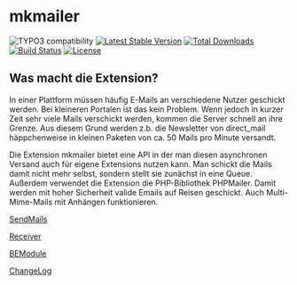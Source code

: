 mkmailer
=======

![TYPO3 compatibility](https://img.shields.io/badge/TYPO3-6.2%20%7C%207.6%20%7C%208.7%20%7C%209.5%20%7C%2010.4-orange?maxAge=3600&style=flat-square&logo=typo3)
[![Latest Stable Version](https://img.shields.io/packagist/v/dmk/mkmailer.svg?maxAge=3600&style=flat-square&logo=composer)](https://packagist.org/packages/dmk/mkmailer)
[![Total Downloads](https://img.shields.io/packagist/dt/dmk/mkmailer.svg?maxAge=3600&style=flat-square)](https://packagist.org/packages/dmk/mkmailer)
[![Build Status](https://img.shields.io/github/workflow/status/DMKEBUSINESSGMBH/typo3-mkmailer/PHP-CI.svg?maxAge=3600&style=flat-square&logo=github-actions)](https://github.com/DMKEBUSINESSGMBH/typo3-mkmailer/actions?query=workflow%3APHP-CI)
[![License](https://img.shields.io/packagist/l/dmk/mkmailer.svg?maxAge=3600&style=flat-square&logo=gnu)](https://packagist.org/packages/dmk/mkmailer)

Was macht die Extension?
------------------------

In einer Plattform müssen häufig E-Mails an verschiedene Nutzer geschickt werden. Bei kleineren Portalen ist das kein Problem. Wenn jedoch in kurzer Zeit sehr viele Mails verschickt werden, kommen die Server schnell an ihre Grenze. Aus diesem Grund werden z.b. die Newsletter von direct\_mail häppchenweise in kleinen Paketen von ca. 50 Mails pro Minute versandt.

Die Extension mkmailer bietet eine API in der man diesen asynchronen Versand auch für eigene Extensions nutzen kann. Man schickt die Mails damit nicht mehr selbst, sondern stellt sie zunächst in eine Queue. Außerdem verwendet die Extension die PHP-Bibliothek PHPMailer. Damit werden mit hoher Sicherheit valide Emails auf Reisen geschickt. Auch Multi-Mime-Mails mit Anhängen funktionieren.

[SendMails](Documentation/SendMails/Index.md)

[Receiver](Documentation/Receiver/Index.md)

[BEModule](Documentation/BEModule/Index.md)

[ChangeLog](Documentation/ChangeLog/Index.md)
